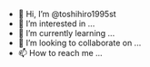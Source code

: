 - 👋 Hi, I’m @toshihiro1995st
- 👀 I’m interested in ...
- 🌱 I’m currently learning ...
- 💞️ I’m looking to collaborate on ...
- 📫 How to reach me ...

<!---
toshihiro1995st/toshihiro1995st is a ✨ special ✨ repository because its `README.md` (this file) appears on your GitHub profile.
You can click the Preview link to take a look at your changes.
--->
